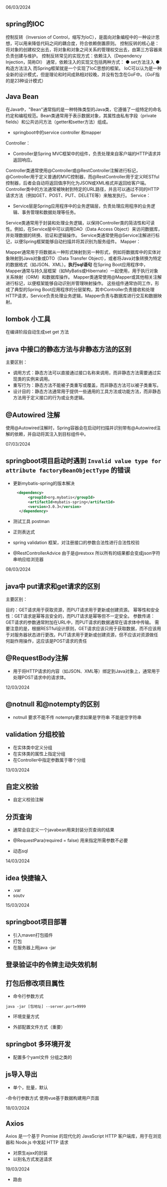 06/03/2024

## spring的IOC

控制反转（Inversion of Control，缩写为IoC），是面向对象编程中的一种设计思想，可以用来降低代码之间的耦合度，符合依赖倒置原则。
控制反转的核心是：将对象的创建权交出去，将对象和对象之间关系的管理权交出去，由第三方容器来负责创建与维护。
控制反转常见的实现方式：依赖注入（Dependency Injection，简称DI）
通常，依赖注入的实现又包括两种方式：
● set方法注入
● 构造方法注入
而Spring框架就是一个实现了IoC思想的框架。
IoC可以认为是一种全新的设计模式，但是理论和时间成熟相对较晚，并没有包含在GoF中。（GoF指的是23种设计模式）

## Java Bean

在Java中，"Bean"通常指的是一种特殊类型的Java类，它遵循了一组特定的命名约定和编程规范。Bean类通常用于表示数据对象，其属性由私有字段（private fields）和公共访问方法（getter和setter方法）组成。

- springboot中的service controller 和mapper

Controller：

- Controller是Spring MVC框架中的组件，负责处理来自客户端的HTTP请求并返回响应。

Controller类通常使用@Controller或@RestController注解进行标记，@Controller用于定义普通的MVC控制器，而@RestController用于定义RESTful控制器，后者会自动将返回值序列化为JSON或XML格式并返回给客户端。
Controller类中的方法通常被映射到特定的URL路径，并且可以通过不同的HTTP请求方法（例如GET、POST、PUT、DELETE等）来触发执行。
Service：

- Service层是Spring应用程序中的业务逻辑层，负责处理应用程序的业务逻辑、事务管理和数据处理等任务。

Service类通常用于封装和处理业务逻辑，以保持Controller类的简洁性和可读性。例如，在Service层中可以调用DAO（Data Access Object）来访问数据库，并处理数据的转换、验证和逻辑操作。
Service类通常使用@Service注解进行标记，以便Spring框架能够自动扫描并将其识别为服务组件。
Mapper：

Mapper通常用于将数据从一种形式映射到另一种形式，例如将数据库中的实体对象映射到Java对象或DTO（Data Transfer Object），或者将Java对象转换为特定的数据格式（如JSON、XML）。**执行sql语句**
在Spring Boot应用程序中，Mapper通常与持久层框架（如MyBatis或Hibernate）一起使用，用于执行对象关系映射（ORM）和数据库操作。
Mapper类通常使用@Mapper或其他相关注解进行标记，以便框架能够自动识别并管理映射操作。
这些组件通常协同工作，形成了典型的Spring Boot应用程序的分层架构，其中Controller负责接收和处理HTTP请求，Service负责处理业务逻辑，Mapper负责与数据库进行交互和数据映射。

## lombok 小工具

在编译阶段自动生成set get 方法

## java 中接口的静态方法与非静态方法的区别

主要区别：

- 调用方式：静态方法可以直接通过接口名称来调用，而非静态方法需要通过实现类的实例来调用。
- 重写行为：静态方法不能被子类重写或覆盖，而非静态方法可以被子类重写。
- 设计目的：静态方法通常用于提供一些通用的工具方法或功能方法，而非静态方法用于定义接口的行为或业务逻辑。

## @Autowired 注解

使用@Autowired注解时，Spring容器会在启动时扫描并识别带有@Autowired注解的依赖，并自动将其注入到目标组件中。

07/03/2024

## springboot项目启动时遇到 `Invalid value type for attribute factoryBeanObjectType` 的错误

- 更新mybatis-spring的版本解决

```XML
     <dependency>
          <groupId>org.mybatis</groupId>
          <artifactId>mybatis-spring</artifactId>
          <version>3.0.3</version>
      </dependency>

```

- 测试工具 postman

- 正则表达式

- spring validation 框架，对注册接口的参数合法性进行合法性校验

- @RestControllerAdvice 由于是@restxxx 所以所有的结果都会变成json字符串响应给浏览器

08/03/2024

## java中 put请求和get请求的区别

主要区别：

目的：GET请求用于获取资源，而PUT请求用于更新或创建资源。
幂等性和安全性：GET请求是幂等且安全的，而PUT请求是幂等但不一定安全。
参数传递：GET请求的参数通常附加在URL中，而PUT请求的数据通常在请求体中传输。
需要注意的是，根据RESTful设计原则，GET请求应该只用于获取数据，而不应该用于对服务器状态进行更改。PUT请求用于更新或创建资源，但不应该对资源做任何副作用操作，这应该是POST请求的责任

## @RequestBody注解

- 用于将HTTP请求的内容（如JSON、XML等）绑定到Java对象上，通常用于处理POST请求中的请求体。

12/03/2024

## @notnull 和@notempty的区别

- notnull 要求不能不传 notempty要求如果是字符串 不能是空字符串

## validation 分组校验

- 在实体类中定义分组
- 在实体类的属性上指定分组
- 在Controller中指定参数属于哪个分组

13/03/2024

## 自定义校验

- 自定义校验注解

## 分页查询

- 通常会自定义一个javabean用来封装分页查询的结果

- @RequestPara(required = false) 用来指定所需参数不必要

- 动态sql

14/03/2024

## idea 快捷输入

- .var
- soutv

15/03/2024

## springboot项目部署

- 引入maven打包插件
- 打包
- 在服务器上用java -jar

## 登录验证中的令牌主动失效机制

## 打包后修改项目属性

- 命令行参数方式

```shell
java -jar [包地址] --server.port=9999

```

- 环境变量方式

- 外部配置文件方式（重要）

## springbot 多环境开发

- 配置多个yaml文件 分组之类的

## js导入导出

- 单个，批量，默认

-命令行参数方式 使用vue基于数据构建用户页面

18/03/2024

## Axios

Axios 是一个基于 Promise 的现代化的 JavaScript HTTP 客户端库，用于在浏览器和 Node.js 中发起 HTTP 请求

- 对原生ajax的封装
- 以别名方式发送请求

19/03/2024

- 路由


